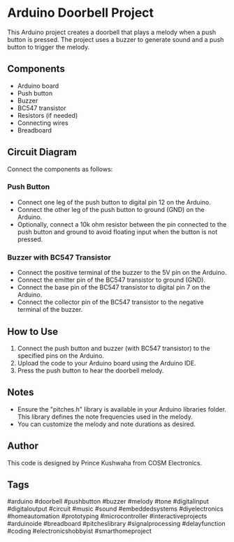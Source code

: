 # Arduino Doorbell Project

This Arduino project creates a doorbell that plays a melody when a push button is pressed. The project uses a buzzer to generate sound and a push button to trigger the melody.

## Components

- Arduino board
- Push button
- Buzzer
- BC547 transistor
- Resistors (if needed)
- Connecting wires
- Breadboard

## Circuit Diagram

Connect the components as follows:

### Push Button

- Connect one leg of the push button to digital pin 12 on the Arduino.
- Connect the other leg of the push button to ground (GND) on the Arduino.
- Optionally, connect a 10k ohm resistor between the pin connected to the push button and ground to avoid floating input when the button is not pressed.

### Buzzer with BC547 Transistor

- Connect the positive terminal of the buzzer to the 5V pin on the Arduino.
- Connect the emitter pin of the BC547 transistor to ground (GND).
- Connect the base pin of the BC547 transistor to digital pin 7 on the Arduino.
- Connect the collector pin of the BC547 transistor to the negative terminal of the buzzer.

## How to Use

1. Connect the push button and buzzer (with BC547 transistor) to the specified pins on the Arduino.
2. Upload the code to your Arduino board using the Arduino IDE.
3. Press the push button to hear the doorbell melody.

## Notes

- Ensure the "pitches.h" library is available in your Arduino libraries folder. This library defines the note frequencies used in the melody.
- You can customize the melody and note durations as desired.

## Author

This code is designed by Prince Kushwaha from COSM Electronics.

## Tags

#arduino #doorbell #pushbutton #buzzer #melody #tone #digitalinput #digitaloutput #circuit #music #sound #embeddedsystems #diyelectronics #homeautomation #prototyping #microcontroller #interactiveprojects #arduinoide #breadboard #pitcheslibrary #signalprocessing #delayfunction #coding #electronicshobbyist #smarthomeproject
